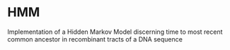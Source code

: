 HMM
===

Implementation of a Hidden Markov Model discerning time to most recent common ancestor in recombinant tracts of a DNA sequence
